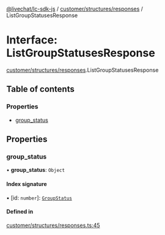 [@livechat/lc-sdk-js](../README.md) / [customer/structures/responses](../modules/customer_structures_responses.md) / ListGroupStatusesResponse

# Interface: ListGroupStatusesResponse

[customer/structures/responses](../modules/customer_structures_responses.md).ListGroupStatusesResponse

## Table of contents

### Properties

- [group\_status](customer_structures_responses.ListGroupStatusesResponse.md#group_status)

## Properties

### group\_status

• **group\_status**: `Object`

#### Index signature

▪ [id: `number`]: [`GroupStatus`](../enums/customer_structures_structures.GroupStatus.md)

#### Defined in

[customer/structures/responses.ts:45](https://github.com/livechat/lc-sdk-js/blob/10347df/src/customer/structures/responses.ts#L45)
